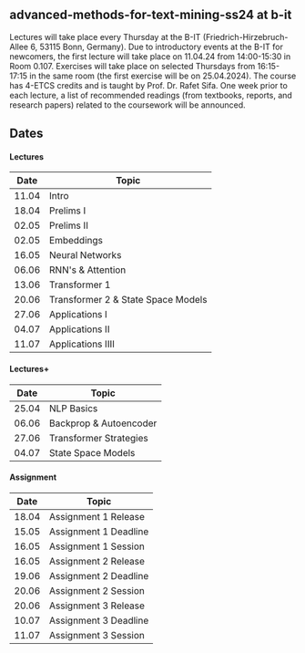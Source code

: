 ## advanced-methods-for-text-mining-ss24 at b-it

Lectures will take place every Thursday at the B-IT (Friedrich-Hirzebruch-Allee 6, 53115 Bonn, Germany). Due to introductory events at the B-IT for newcomers, the first lecture will take place on 11.04.24 from 14:00-15:30 in Room 0.107. Exercises will take place on selected Thursdays from 16:15-17:15 in the same room (the first exercise will be on 25.04.2024). The course has 4-ETCS credits and is taught by Prof. Dr. Rafet Sifa. One week prior to each lecture, a list of recommended readings (from textbooks, reports, and research papers) related to the coursework will be announced.

## Dates

#### Lectures

| Date   | Topic                            |
|--------|----------------------------------|
| 11.04  | Intro                            |
| 18.04  | Prelims I                        |
| 02.05  | Prelims II                       |
| 02.05  | Embeddings                       |
| 16.05  | Neural Networks                  |
| 06.06  | RNN's & Attention                |
| 13.06  | Transformer 1                    |
| 20.06  | Transformer 2 & State Space Models |
| 27.06  | Applications I                   |
| 04.07  | Applications II                  |
| 11.07  | Applications IIII                |

#### Lectures+

| Date   | Topic                       |
|--------|-----------------------------|
| 25.04  | NLP Basics                  |
| 06.06  | Backprop & Autoencoder      |
| 27.06  | Transformer Strategies      |
| 04.07  | State Space Models          |

#### Assignment

| Date   | Topic                      |
|--------|----------------------------|
| 18.04  | Assignment 1 Release       |
| 15.05  | Assignment 1 Deadline      |
| 16.05  | Assignment 1 Session       |
| 16.05  | Assignment 2 Release       |
| 19.06  | Assignment 2 Deadline      |
| 20.06  | Assignment 2 Session       |
| 20.06  | Assignment 3 Release       |
| 10.07  | Assignment 3 Deadline      |
| 11.07  | Assignment 3 Session       |

